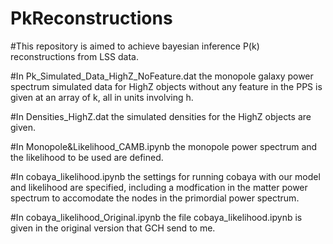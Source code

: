 # PkReconstructions

#This repository is aimed to achieve bayesian inference P(k) reconstructions from LSS data.

#In Pk_Simulated_Data_HighZ_NoFeature.dat the monopole galaxy power spectrum simulated data for HighZ objects without any feature in the PPS is given at an array of k, all in units involving h.

#In Densities_HighZ.dat the simulated densities for the HighZ objects are given.

#In Monopole&Likelihood_CAMB.ipynb the monopole power spectrum and the likelihood to be used are defined.

#In cobaya_likelihood.ipynb the settings for running cobaya with our model and likelihood are specified, including a modfication in the matter power spectrum to accomodate the nodes in the primordial power spectrum.

#In cobaya_likelihood_Original.ipynb the file cobaya_likelihood.ipynb is given in the original version that GCH send to me.
